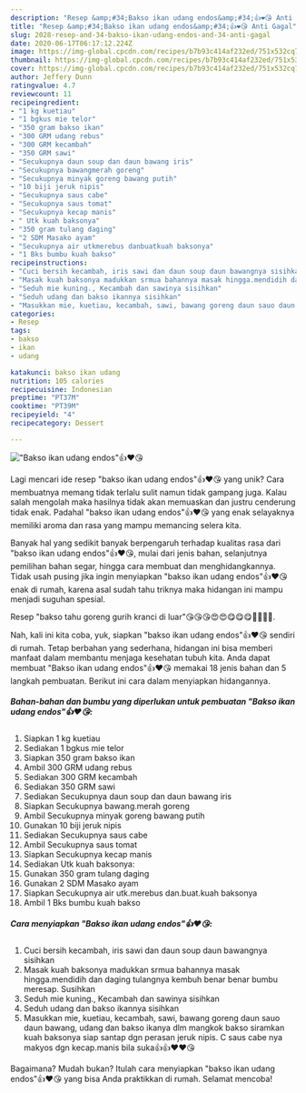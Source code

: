 ```yaml
---
description: "Resep &amp;#34;Bakso ikan udang endos&amp;#34;👍❤️😘 Anti Gagal"
title: "Resep &amp;#34;Bakso ikan udang endos&amp;#34;👍❤️😘 Anti Gagal"
slug: 2028-resep-and-34-bakso-ikan-udang-endos-and-34-anti-gagal
date: 2020-06-17T06:17:12.224Z
image: https://img-global.cpcdn.com/recipes/b7b93c414af232ed/751x532cq70/bakso-ikan-udang-endos👍❤️😘-foto-resep-utama.jpg
thumbnail: https://img-global.cpcdn.com/recipes/b7b93c414af232ed/751x532cq70/bakso-ikan-udang-endos👍❤️😘-foto-resep-utama.jpg
cover: https://img-global.cpcdn.com/recipes/b7b93c414af232ed/751x532cq70/bakso-ikan-udang-endos👍❤️😘-foto-resep-utama.jpg
author: Jeffery Dunn
ratingvalue: 4.7
reviewcount: 11
recipeingredient:
- "1 kg kuetiau"
- "1 bgkus mie telor"
- "350 gram bakso ikan"
- "300 GRM udang rebus"
- "300 GRM kecambah"
- "350 GRM sawi"
- "Secukupnya daun soup dan daun bawang iris"
- "Secukupnya bawangmerah goreng"
- "Secukupnya minyak goreng bawang putih"
- "10 biji jeruk nipis"
- "Secukupnya saus cabe"
- "Secukupnya saus tomat"
- "Secukupnya kecap manis"
- " Utk kuah baksonya"
- "350 gram tulang daging"
- "2 SDM Masako ayam"
- "Secukupnya air utkmerebus danbuatkuah baksonya"
- "1 Bks bumbu kuah bakso"
recipeinstructions:
- "Cuci bersih kecambah, iris sawi dan daun soup daun bawangnya sisihkan"
- "Masak kuah baksonya madukkan srmua bahannya masak hingga.mendidih dan daging tulangnya kembuh benar benar bumbu meresap. Susihkan"
- "Seduh mie kuning., Kecambah dan sawinya sisihkan"
- "Seduh udang dan bakso ikannya sisihkan"
- "Masukkan mie, kuetiau, kecambah, sawi, bawang goreng daun sauo daun bawang, udang dan bakso ikanya dlm mangkok bakso siramkan kuah baksonya siap santap dgn perasan jeruk nipis. C saus cabe nya makyos dgn kecap.manis bila suka👍👍❤️❤️😘"
categories:
- Resep
tags:
- bakso
- ikan
- udang

katakunci: bakso ikan udang 
nutrition: 105 calories
recipecuisine: Indonesian
preptime: "PT37M"
cooktime: "PT39M"
recipeyield: "4"
recipecategory: Dessert

---
```



![&#34;Bakso ikan udang endos&#34;👍❤️😘](https://img-global.cpcdn.com/recipes/b7b93c414af232ed/751x532cq70/bakso-ikan-udang-endos👍❤️😘-foto-resep-utama.jpg)

Lagi mencari ide resep &#34;bakso ikan udang endos&#34;👍❤️😘 yang unik? Cara membuatnya memang tidak terlalu sulit namun tidak gampang juga. Kalau salah mengolah maka hasilnya tidak akan memuaskan dan justru cenderung tidak enak. Padahal &#34;bakso ikan udang endos&#34;👍❤️😘 yang enak selayaknya memiliki aroma dan rasa yang mampu memancing selera kita.

Banyak hal yang sedikit banyak berpengaruh terhadap kualitas rasa dari &#34;bakso ikan udang endos&#34;👍❤️😘, mulai dari jenis bahan, selanjutnya pemilihan bahan segar, hingga cara membuat dan menghidangkannya. Tidak usah pusing jika ingin menyiapkan &#34;bakso ikan udang endos&#34;👍❤️😘 enak di rumah, karena asal sudah tahu triknya maka hidangan ini mampu menjadi suguhan spesial.

Resep &#34;bakso tahu goreng gurih kranci di luar&#34;😘😘😘😍😍😋😋😋👍🏼👍🏼.


Nah, kali ini kita coba, yuk, siapkan &#34;bakso ikan udang endos&#34;👍❤️😘 sendiri di rumah. Tetap berbahan yang sederhana, hidangan ini bisa memberi manfaat dalam membantu menjaga kesehatan tubuh kita. Anda dapat membuat &#34;Bakso ikan udang endos&#34;👍❤️😘 memakai 18 jenis bahan dan 5 langkah pembuatan. Berikut ini cara dalam menyiapkan hidangannya.

<!--inarticleads1-->

##### Bahan-bahan dan bumbu yang diperlukan untuk pembuatan &#34;Bakso ikan udang endos&#34;👍❤️😘:

1. Siapkan 1 kg kuetiau
1. Sediakan 1 bgkus mie telor
1. Siapkan 350 gram bakso ikan
1. Ambil 300 GRM udang rebus
1. Sediakan 300 GRM kecambah
1. Sediakan 350 GRM sawi
1. Sediakan Secukupnya daun soup dan daun bawang iris
1. Siapkan Secukupnya bawang.merah goreng
1. Ambil Secukupnya minyak goreng bawang putih
1. Gunakan 10 biji jeruk nipis
1. Sediakan Secukupnya saus cabe
1. Ambil Secukupnya saus tomat
1. Siapkan Secukupnya kecap manis
1. Sediakan  Utk kuah baksonya:
1. Gunakan 350 gram tulang daging
1. Gunakan 2 SDM Masako ayam
1. Siapkan Secukupnya air utk.merebus dan.buat.kuah baksonya
1. Ambil 1 Bks bumbu kuah bakso




<!--inarticleads2-->

##### Cara menyiapkan &#34;Bakso ikan udang endos&#34;👍❤️😘:

1. Cuci bersih kecambah, iris sawi dan daun soup daun bawangnya sisihkan
1. Masak kuah baksonya madukkan srmua bahannya masak hingga.mendidih dan daging tulangnya kembuh benar benar bumbu meresap. Susihkan
1. Seduh mie kuning., Kecambah dan sawinya sisihkan
1. Seduh udang dan bakso ikannya sisihkan
1. Masukkan mie, kuetiau, kecambah, sawi, bawang goreng daun sauo daun bawang, udang dan bakso ikanya dlm mangkok bakso siramkan kuah baksonya siap santap dgn perasan jeruk nipis. C saus cabe nya makyos dgn kecap.manis bila suka👍👍❤️❤️😘




Bagaimana? Mudah bukan? Itulah cara menyiapkan &#34;bakso ikan udang endos&#34;👍❤️😘 yang bisa Anda praktikkan di rumah. Selamat mencoba!

